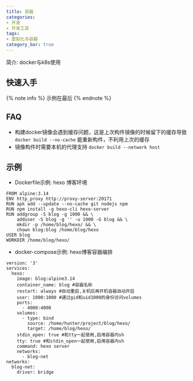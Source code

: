 ```yaml
---
title: 容器
categories:
- 开发
- 开发工具
tags:
- 虚拟化与容器
category_bar: true
---
```

简介: docker与k8s使用
<!-- more -->
## 快速入手
{% note info %}
示例在最后
{% endnote %}
## FAQ
* 构建docker镜像会遇到缓存问题，这是上次构件镜像的时候留下的缓存导致
  `docker build --no-cache` 能重新构件，不利用上次的缓存
* 镜像构件时需要本机的代理支持 `docker build --network host`
## 示例
* Dockerfile示例: hexo 博客环境
```
FROM alpine:3.14 
ENV http_proxy http://proxy-server:20171
RUN apk add --update --no-cache git nodejs npm
RUN npm install -g hexo-cli hexo-server
RUN addgroup -S blog -g 1000 && \
    adduser -S blog -g '' -u 1000 -G blog && \
    mkdir -p /home/blog/hexo/ && \
    chown blog:blog /home/blog/hexo
USER blog
WORKDIR /home/blog/hexo/
```
* docker-compose示例: hexo博客容器编排
```
version: '3'
services:
  hexo:
    image: blog:alpine3.14
    container_name: blog #容器名称
    restart: always #自动重启,关机后再开机容器自动开启
    user: 1000:1000 #通过gid和uid1000的身份访问volumes
    ports:
      - 4000:4000
    volumes:
      - type: bind
        source: /home/hunter/project/blog/hexo/
        target: /home/blog/hexo/
    stdin_open: true #和tty一起使用,启用容器内sh
    tty: true #和stdin_open一起使用,启用容器内sh
    command: hexo server
    networks:
      - blog-net
networks:
  blog-net:
    driver: bridge
```

